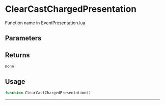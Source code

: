# ClearCastChargedPresentation
Function name in EventPresentation.lua
## Parameters

## Returns
`none`
## Usage
```lua
function ClearCastChargedPresentation()
```
---
